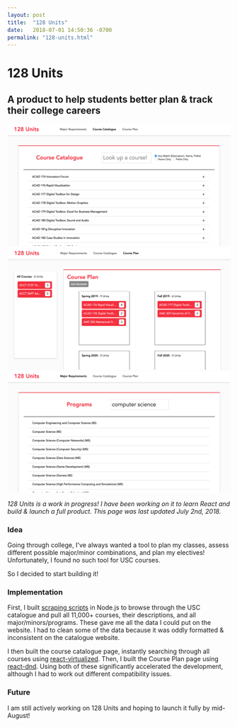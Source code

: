 ```yaml
---
layout: post
title:  "128 Units"
date:   2018-07-01 14:50:36 -0700
permalink: "128-units.html"
---
```


# 128 Units
## A product to help students better plan & track their college careers

![128 Screenshot](/assets/post-assets/128-units/screen1.png)
![128 Screenshot](/assets/post-assets/128-units/screen2.png)
![128 Screenshot](/assets/post-assets/128-units/screen3.png)

_128 Units is a work in progress! I have been working on it to learn React and build & launch a full product. This page was last updated July 2nd, 2018._

### Idea
Going through college, I've always wanted a tool to plan my classes, assess different possible major/minor combinations, and plan my electives! Unfortunately, I found no such tool for USC courses.

So I decided to start building it!

### Implementation
First, I built [scraping scripts](https://github.com/anquetil/usc-catalogue-scraper) in Node.js to browse through the USC catalogue and pull all 11,000+ courses, their descriptions, and all major/minors/programs. These gave me all the data I could put on the website. I had to clean some of the data because it was oddly formatted & inconsistent on the catalogue website.

I then built the course catalogue page, instantly searching through all courses using [react-virtualized](https://github.com/bvaughn/react-virtualized). Then, I built the Course Plan page using [react-dnd](https://github.com/react-dnd/react-dnd). Using both of these significantly accelerated the development, although I had to work out different compatibility issues.


### Future
I am still actively working on 128 Units and hoping to launch it fully by mid-August!